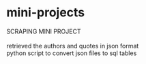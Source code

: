 # mini-projects

SCRAPING MINI PROJECT\
\
retrieved the authors and quotes in json format\
python script to convert json files to sql tables
